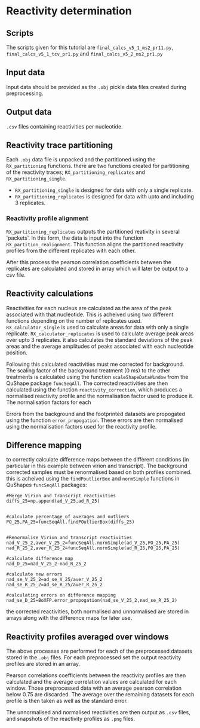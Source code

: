 # Reactivity determination

## Scripts

The scripts given for this tutorial are `final_calcs_v5_1_ms2_pr11.py`, `final_calcs_v5_1_tcv_pr1.py` and `final_calcs_v5_2_ms2_pr1.py`

## Input data

Input data should be provided as the `.obj` pickle data files created during preprocessing.

## Output data

`.csv` files containing reactivities per nucleotide. 

##  Reactivity trace partitioning

Each `.obj` data file is unpacked and the partitioned using the `RX_partitioning` functions. there are two functions created for partitioning of the reactivity traces; `RX_partitioning_replicates` and  `RX_partitioning_single`. 

- `RX_partitioning_single` is designed for data with only a single replicate. 
- `RX_partitioning_replicates` is designed for data with upto and including 3 replicates. 

### Reactivity profile alignment

`RX_partitioning_replicates` outputs the partitioned reativity in several 'packets'. In this form, the data is input into the function `RX_partition_realignment`. This function aligns the partitioned reactivity profiles from the different replicates with each other.

After this process the pearson correlation coefficients between the replicates are calculated and stored in array which will later be output to a csv file. 

## Reactivity calculations 

Reactivities for each nucleus are calculated as the area of the peak associated with that nucleotide. This is acheived using two different functions depending on the number of replicates used. `RX_calculator_single` is used to calculate areas for data with only a single replicate. `RX_calculator_replicates` is used to calculate average peak areas over upto 3 replicates. it also calculates the standard deviations of the peak areas and the average amplitudes of peaks associated with each nucleotide position. 

Following this calculated reactivities must me corrected for background. The scaling factor of the background treatment (0 ms) to the other treatments is calculated using the function `scaleShapeDataWindow` from the QuShape package `funcSeqAll`. The corrected reactivities are then calculated using the function `reactivity_correction`, which produces a normalised reactivity profile and the normalisation factor used to produce it. The normalisation factors for each 

Errors from the background and the footprinted datasets are propogated using the function `error_propogation`. These errors are then normalised using the normalisation factors used for the reactivity profile. 

## Difference mapping 

to correctly calculate difference maps between the different conditions (in particular in this example between virion and transcript). The background corrected samples must be renormalised based on both profiles combined. this is acheived using the `findPoutlierBox` and `normSimple` functions in QuShapes `funcSeqAll` packages:

```
#Merge Virion and Transcript reactivities
diffs_25=np.append(ad_V_25,ad_R_25)


#calculate percentage of averages and outliers
PO_25,PA_25=funcSeqAll.findPOutlierBox(diffs_25)


#Renormalise Virion and transcript reactivities
nad_V_25_2,aver_V_25_2=funcSeqAll.normSimple(ad_V_25,PO_25,PA_25)
nad_R_25_2,aver_R_25_2=funcSeqAll.normSimple(ad_R_25,PO_25,PA_25)

#calculate difference map
nad_D_25=nad_V_25_2-nad_R_25_2

#calculate new errors
nad_se_V_25_2=ad_se_V_25/aver_V_25_2
nad_se_R_25_2=ad_se_R_25/aver_R_25_2

#calculating errors on difference mapping
nad_se_D_25=BoXFP.error_propogation(nad_se_V_25_2,nad_se_R_25_2)
```

the corrected reactivities, both normalised and unnormalised are stored in arrays along with the difference maps for later use. 

## Reactivity profiles averaged over windows

The above processes are performed for each of the preprocessed datasets stored in the `.obj` files. For each preprocessed set the output reactivity profiles are stored in an array.

Pearson correlations coefficients between the reactivity profiles are then calculated and the average correlation values are calculated for each window. Those preprocessed data with an average pearson correlation below 0.75 are discarded. The average over the remaining datasets for each profile is then taken as well as the standard error.

The unnormalised and normalised reactivities are then output as `.csv` files, and snapshots of the reactivity profiles as `.png` files. 